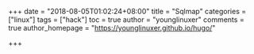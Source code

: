 +++
date = "2018-08-05T01:02:24+08:00"
title = "Sqlmap"
categories = ["linux"]
tags = ["hack"]
toc = true
author = "younglinuxer"
comments = true
author_homepage =  "https://younglinuxer.github.io/hugo/"

+++